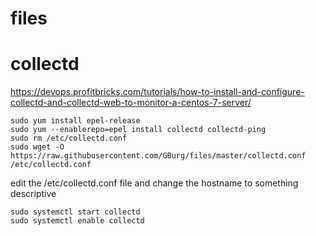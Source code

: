 # files

# collectd

https://devops.profitbricks.com/tutorials/how-to-install-and-configure-collectd-and-collectd-web-to-monitor-a-centos-7-server/
```
sudo yum install epel-release
sudo yum --enablerepo=epel install collectd collectd-ping
sudo rm /etc/collectd.conf
sudo wget -O https://raw.githubusercontent.com/GBurg/files/master/collectd.conf /etc/collectd.conf
```

edit the /etc/collectd.conf file and change the hostname to something descriptive

```
sudo systemctl start collectd
sudo systemctl enable collectd
```
